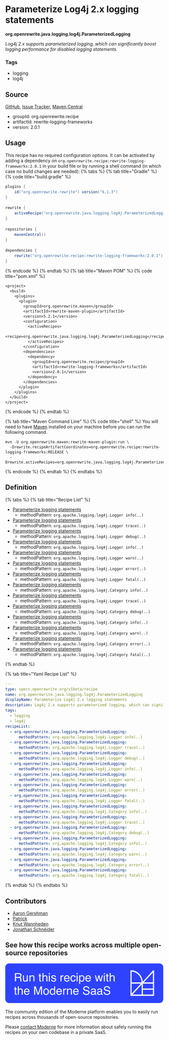 # Parameterize Log4j 2.x logging statements

**org.openrewrite.java.logging.log4j.ParameterizedLogging**

_Log4j 2.x supports parameterized logging, which can significantly boost logging performance for disabled logging statements._

### Tags

* logging
* log4j

## Source

[GitHub](https://github.com/openrewrite/rewrite-logging-frameworks/blob/main/src/main/resources/META-INF/rewrite/log4j.yml), [Issue Tracker](https://github.com/openrewrite/rewrite-logging-frameworks/issues), [Maven Central](https://central.sonatype.com/artifact/org.openrewrite.recipe/rewrite-logging-frameworks/2.0.1/jar)

* groupId: org.openrewrite.recipe
* artifactId: rewrite-logging-frameworks
* version: 2.0.1


## Usage

This recipe has no required configuration options. It can be activated by adding a dependency on `org.openrewrite.recipe:rewrite-logging-frameworks:2.0.1` in your build file or by running a shell command (in which case no build changes are needed): 
{% tabs %}
{% tab title="Gradle" %}
{% code title="build.gradle" %}
```groovy
plugins {
    id("org.openrewrite.rewrite") version("6.1.3")
}

rewrite {
    activeRecipe("org.openrewrite.java.logging.log4j.ParameterizedLogging")
}

repositories {
    mavenCentral()
}

dependencies {
    rewrite("org.openrewrite.recipe:rewrite-logging-frameworks:2.0.1")
}
```
{% endcode %}
{% endtab %}
{% tab title="Maven POM" %}
{% code title="pom.xml" %}
```markup
<project>
  <build>
    <plugins>
      <plugin>
        <groupId>org.openrewrite.maven</groupId>
        <artifactId>rewrite-maven-plugin</artifactId>
        <version>5.2.1</version>
        <configuration>
          <activeRecipes>
            <recipe>org.openrewrite.java.logging.log4j.ParameterizedLogging</recipe>
          </activeRecipes>
        </configuration>
        <dependencies>
          <dependency>
            <groupId>org.openrewrite.recipe</groupId>
            <artifactId>rewrite-logging-frameworks</artifactId>
            <version>2.0.1</version>
          </dependency>
        </dependencies>
      </plugin>
    </plugins>
  </build>
</project>
```
{% endcode %}
{% endtab %}

{% tab title="Maven Command Line" %}
{% code title="shell" %}
You will need to have [Maven](https://maven.apache.org/download.cgi) installed on your machine before you can run the following command.

```shell
mvn -U org.openrewrite.maven:rewrite-maven-plugin:run \
  -Drewrite.recipeArtifactCoordinates=org.openrewrite.recipe:rewrite-logging-frameworks:RELEASE \
  -Drewrite.activeRecipes=org.openrewrite.java.logging.log4j.ParameterizedLogging
```
{% endcode %}
{% endtab %}
{% endtabs %}

## Definition

{% tabs %}
{% tab title="Recipe List" %}
* [Parameterize logging statements](../../../java/logging/parameterizedlogging.md)
  * methodPattern: `org.apache.logging.log4j.Logger info(..)`
* [Parameterize logging statements](../../../java/logging/parameterizedlogging.md)
  * methodPattern: `org.apache.logging.log4j.Logger trace(..)`
* [Parameterize logging statements](../../../java/logging/parameterizedlogging.md)
  * methodPattern: `org.apache.logging.log4j.Logger debug(..)`
* [Parameterize logging statements](../../../java/logging/parameterizedlogging.md)
  * methodPattern: `org.apache.logging.log4j.Logger info(..)`
* [Parameterize logging statements](../../../java/logging/parameterizedlogging.md)
  * methodPattern: `org.apache.logging.log4j.Logger warn(..)`
* [Parameterize logging statements](../../../java/logging/parameterizedlogging.md)
  * methodPattern: `org.apache.logging.log4j.Logger error(..)`
* [Parameterize logging statements](../../../java/logging/parameterizedlogging.md)
  * methodPattern: `org.apache.logging.log4j.Logger fatal(..)`
* [Parameterize logging statements](../../../java/logging/parameterizedlogging.md)
  * methodPattern: `org.apache.logging.log4j.Category info(..)`
* [Parameterize logging statements](../../../java/logging/parameterizedlogging.md)
  * methodPattern: `org.apache.logging.log4j.Logger trace(..)`
* [Parameterize logging statements](../../../java/logging/parameterizedlogging.md)
  * methodPattern: `org.apache.logging.log4j.Category debug(..)`
* [Parameterize logging statements](../../../java/logging/parameterizedlogging.md)
  * methodPattern: `org.apache.logging.log4j.Category info(..)`
* [Parameterize logging statements](../../../java/logging/parameterizedlogging.md)
  * methodPattern: `org.apache.logging.log4j.Category warn(..)`
* [Parameterize logging statements](../../../java/logging/parameterizedlogging.md)
  * methodPattern: `org.apache.logging.log4j.Category error(..)`
* [Parameterize logging statements](../../../java/logging/parameterizedlogging.md)
  * methodPattern: `org.apache.logging.log4j.Category fatal(..)`

{% endtab %}

{% tab title="Yaml Recipe List" %}
```yaml
---
type: specs.openrewrite.org/v1beta/recipe
name: org.openrewrite.java.logging.log4j.ParameterizedLogging
displayName: Parameterize Log4j 2.x logging statements
description: Log4j 2.x supports parameterized logging, which can significantly boost logging performance for disabled logging statements.
tags:
  - logging
  - log4j
recipeList:
  - org.openrewrite.java.logging.ParameterizedLogging:
      methodPattern: org.apache.logging.log4j.Logger info(..)
  - org.openrewrite.java.logging.ParameterizedLogging:
      methodPattern: org.apache.logging.log4j.Logger trace(..)
  - org.openrewrite.java.logging.ParameterizedLogging:
      methodPattern: org.apache.logging.log4j.Logger debug(..)
  - org.openrewrite.java.logging.ParameterizedLogging:
      methodPattern: org.apache.logging.log4j.Logger info(..)
  - org.openrewrite.java.logging.ParameterizedLogging:
      methodPattern: org.apache.logging.log4j.Logger warn(..)
  - org.openrewrite.java.logging.ParameterizedLogging:
      methodPattern: org.apache.logging.log4j.Logger error(..)
  - org.openrewrite.java.logging.ParameterizedLogging:
      methodPattern: org.apache.logging.log4j.Logger fatal(..)
  - org.openrewrite.java.logging.ParameterizedLogging:
      methodPattern: org.apache.logging.log4j.Category info(..)
  - org.openrewrite.java.logging.ParameterizedLogging:
      methodPattern: org.apache.logging.log4j.Logger trace(..)
  - org.openrewrite.java.logging.ParameterizedLogging:
      methodPattern: org.apache.logging.log4j.Category debug(..)
  - org.openrewrite.java.logging.ParameterizedLogging:
      methodPattern: org.apache.logging.log4j.Category info(..)
  - org.openrewrite.java.logging.ParameterizedLogging:
      methodPattern: org.apache.logging.log4j.Category warn(..)
  - org.openrewrite.java.logging.ParameterizedLogging:
      methodPattern: org.apache.logging.log4j.Category error(..)
  - org.openrewrite.java.logging.ParameterizedLogging:
      methodPattern: org.apache.logging.log4j.Category fatal(..)

```
{% endtab %}
{% endtabs %}

## Contributors
* [Aaron Gershman](5619476+aegershman@users.noreply.github.com)
* [Patrick](patway99@gmail.com)
* [Knut Wannheden](knut@moderne.io)
* [Jonathan Schnéider](jkschneider@gmail.com)


## See how this recipe works across multiple open-source repositories

[![Moderne Link Image](/.gitbook/assets/ModerneRecipeButton.png)](https://app.moderne.io/recipes/org.openrewrite.java.logging.log4j.ParameterizedLogging)

The community edition of the Moderne platform enables you to easily run recipes across thousands of open-source repositories.

Please [contact Moderne](https://moderne.io/product) for more information about safely running the recipes on your own codebase in a private SaaS.
